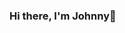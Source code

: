 ### Hi there, I'm Johnny👋

<!--
**Dimentio233/Dimentio233** is a ✨ _special_ ✨ repository because its `README.md` (this file) appears on your GitHub profile.


- 🔭 I’m a Frontend Dev @ The Guide Network
- 🌱 I’m learning Distributed Systems through projects
- 🔭 I’m currently looking for Summer 2023 Software Engineering Internships
- 💬 Let's talk about:
     - VIM
     - React design paterns
     - Java SpringBoot
     - Smash Bros Ultimate
     - Badminton
- 📫 How to reach me:
    🏢 LinkedIn
    📬 Email
    📬 Discord
- ⚡ Fun fact: 
    - Cold shower enthusiast
-->
